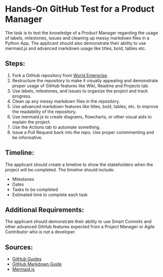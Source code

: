 # Hands-On GitHub Test for a Product Manager
The task is to test the knowledge of a Product Manager regarding the usage of labels, milestones, issues and cleaning up messy markdown files in a Python App. The applicant should also demonstrate their ability to use mermaid.js and advanced markdown usage like titles, bold, tables etc.
## Steps:
1. Fork a GitHub repository from [World Enterprise](https://github.com/WorldEnterpriseGroup/).
2. Restructure the repository to make it visually appealing and demonstrate proper usage of GitHub features like Wiki, Readme and Projects tab.
3. Use labels, milestones, and issues to organize the project and track progress.
4. Clean up any messy markdown files in the repository.
5. Use advanced markdown features like titles, bold, tables, etc. to improve the readability of the repository.
6. Use mermaid.js to create diagrams, flowcharts, or other visual aids to explain the project.
7. Use the Actions tab to automate something.
8. Issue a Pull Request back into the repo.  Use proper commmenting and be informative.
## Timeline:
The applicant should create a timeline to show the stakeholders when the project will be completed. The timeline should include:
- Milestones
- Dates
- Tasks to be completed
- Estimated time to complete each task
## Additional Requirements:
The applicant should demonstrate their ability to use Smart Commits and other advanced GitHub features expected from a Project Manager or Agile Contributor who is not a developer.
## Sources:
- [GitHub Guides](https://guides.github.com/)
- [GitHub Markdown Guide](https://guides.github.com/features/mastering-markdown/)
- [Mermaid.js](https://mermaid-js.github.io/mermaid/)
